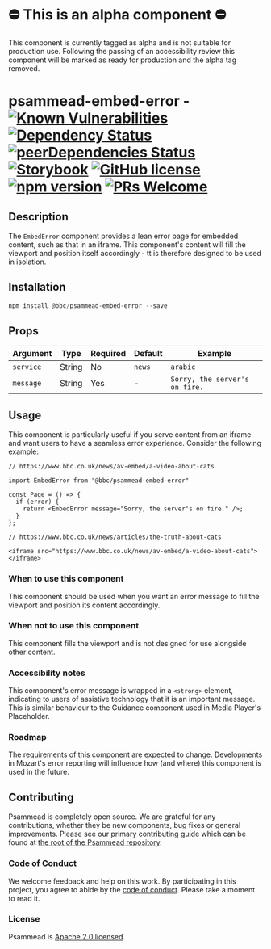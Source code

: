 # ⛔️ This is an alpha component ⛔️

This component is currently tagged as alpha and is not suitable for production use. Following the passing of an accessibility review this component will be marked as ready for production and the alpha tag removed.

# psammead-embed-error - [![Known Vulnerabilities](https://snyk.io/test/github/bbc/psammead/badge.svg?targetFile=packages%2Fcomponents%2Fpsammead-embed-error%2Fpackage.json)](https://snyk.io/test/github/bbc/psammead?targetFile=packages%2Fcomponents%2Fpsammead-embed-error%2Fpackage.json) [![Dependency Status](https://david-dm.org/bbc/psammead.svg?path=packages/components/psammead-embed-error)](https://david-dm.org/bbc/psammead?path=packages/components/psammead-embed-error) [![peerDependencies Status](https://david-dm.org/bbc/psammead/peer-status.svg?path=packages/components/psammead-embed-error)](https://david-dm.org/bbc/psammead?path=packages/components/psammead-embed-error&type=peer) [![Storybook](https://raw.githubusercontent.com/storybooks/brand/master/badge/badge-storybook.svg?sanitize=true)](https://bbc.github.io/psammead/?path=/story/embed-error--containing-image) [![GitHub license](https://img.shields.io/badge/license-Apache%202.0-blue.svg)](https://github.com/bbc/psammead/blob/latest/LICENSE) [![npm version](https://img.shields.io/npm/v/@bbc/psammead-embed-error.svg)](https://www.npmjs.com/package/@bbc/psammead-embed-error) [![PRs Welcome](https://img.shields.io/badge/PRs-welcome-brightgreen.svg)](https://github.com/bbc/psammead/blob/latest/CONTRIBUTING.md)

## Description

The `EmbedError` component provides a lean error page for embedded content, such as that in an iframe. This component's content will fill the viewport and position itself accordingly - tt is therefore designed to be used in isolation.

## Installation

```jsx
npm install @bbc/psammead-embed-error --save
```

## Props

| Argument  | Type   | Required | Default | Example                        |
| --------- | ------ | -------- | ------- | ------------------------------ |
| `service` | String | No       | `news`  | `arabic`                       |
| `message` | String | Yes      | -       | `Sorry, the server's on fire.` |

## Usage

This component is particularly useful if you serve content from an iframe and want users to have a seamless error experience. Consider the following example:

```
// https://www.bbc.co.uk/news/av-embed/a-video-about-cats

import EmbedError from "@bbc/psammead-embed-error"

const Page = () => {
  if (error) {
    return <EmbedError message="Sorry, the server's on fire." />;
  }
};
```

```
// https://www.bbc.co.uk/news/articles/the-truth-about-cats

<iframe src="https://www.bbc.co.uk/news/av-embed/a-video-about-cats"></iframe>
```

### When to use this component

This component should be used when you want an error message to fill the viewport and position its content accordingly.

### When not to use this component

This component fills the viewport and is not designed for use alongside other content.

### Accessibility notes

This component's error message is wrapped in a `<strong>` element, indicating to users of assistive technology that it is an important message. This is similar behaviour to the Guidance component used in Media Player's Placeholder.

### Roadmap

The requirements of this component are expected to change. Developments in Mozart's error reporting will influence how (and where) this component is used in the future.

## Contributing

Psammead is completely open source. We are grateful for any contributions, whether they be new components, bug fixes or general improvements. Please see our primary contributing guide which can be found at [the root of the Psammead repository](https://github.com/bbc/psammead/blob/latest/CONTRIBUTING.md).

### [Code of Conduct](https://github.com/bbc/psammead/blob/latest/CODE_OF_CONDUCT.md)

We welcome feedback and help on this work. By participating in this project, you agree to abide by the [code of conduct](https://github.com/bbc/psammead/blob/latest/CODE_OF_CONDUCT.md). Please take a moment to read it.

### License

Psammead is [Apache 2.0 licensed](https://github.com/bbc/psammead/blob/latest/LICENSE).

